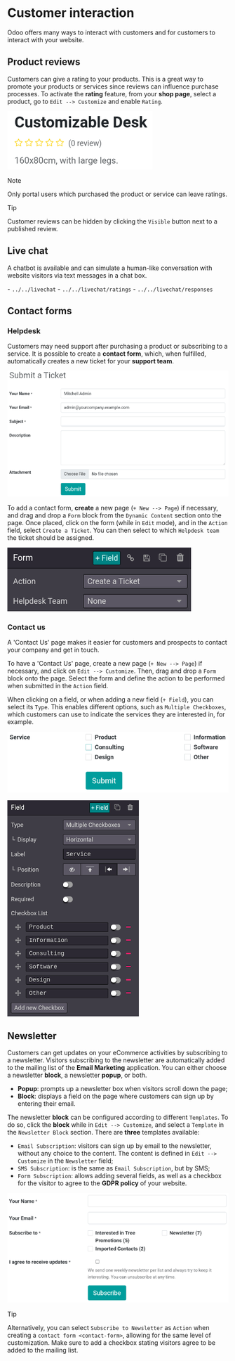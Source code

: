 # Customer interaction

Odoo offers many ways to interact with customers and for customers to
interact with your website.

## Product reviews

Customers can give a rating to your products. This is a great way to
promote your products or services since reviews can influence purchase
processes. To activate the **rating** feature, from your **shop page**,
select a product, go to `Edit --> Customize` and enable `Rating`.

<img src="customer_interaction/interaction-rating.png"
class="align-center" alt="Rating of a product on the product page" />

> [!NOTE]
> Only portal users which purchased the product or service can leave
> ratings.

> [!TIP]
> Customer reviews can be hidden by clicking the `Visible` button next
> to a published review.

## Live chat

A chatbot is available and can simulate a human-like conversation with
website visitors via text messages in a chat box.

<div class="seealso">

\- `../../livechat` - `../../livechat/ratings` -
`../../livechat/responses`

</div>

## Contact forms

### Helpdesk

Customers may need support after purchasing a product or subscribing to
a service. It is possible to create a **contact form**, which, when
fulfilled, automatically creates a new ticket for your **support team**.

<img src="customer_interaction/interaction-form.png"
class="align-center"
alt="Contact form to submit a ticket to the support team" />

To add a contact form, **create** a new page (`+ New --> Page`) if
necessary, and drag and drop a `Form` block from the `Dynamic Content`
section onto the page. Once placed, click on the form (while in `Edit`
mode), and in the `Action` field, select `Create a Ticket`. You can then
select to which `Helpdesk team` the ticket should be assigned.

<img src="customer_interaction/interaction-ticket.png"
class="align-center"
alt="Action field to create a task upon submitting a form" />

### Contact us

A 'Contact Us' page makes it easier for customers and prospects to
contact your company and get in touch.

To have a 'Contact Us' page, create a new page (`+ New --> Page`) if
necessary, and click on `Edit --> Customize`. Then, drag and drop a
`Form` block onto the page. Select the form and define the action to be
performed when submitted in the `Action` field.

When clicking on a field, or when adding a new field (`+ Field`), you
can select its `Type`. This enables different options, such as
`Multiple Checkboxes`, which customers can use to indicate the services
they are interested in, for example.

<img src="customer_interaction/interaction-tags.png"
class="align-center"
alt="Tags to be selected on the &#39;Contact Us&#39; form" />

<img src="customer_interaction/interaction-checkboxes.png"
class="align-center"
alt="&#39;Checkboxes&#39; configuration settings" />

## Newsletter

Customers can get updates on your eCommerce activities by subscribing to
a newsletter. Visitors subscribing to the newsletter are automatically
added to the mailing list of the **Email Marketing** application. You
can either choose a newsletter **block**, a newsletter **popup**, or
both.

- **Popup**: prompts up a newsletter box when visitors scroll down the
  page;
- **Block**: displays a field on the page where customers can sign up by
  entering their email.

The newsletter **block** can be configured according to different
`Templates`. To do so, click the **block** while in
`Edit --> Customize`, and select a `Template` in the `Newsletter Block`
section. There are **three** templates available:

- `Email Subscription`: visitors can sign up by email to the newsletter,
  without any choice to the content. The content is defined in
  `Edit --> Customize` in the `Newsletter` field;
- `SMS Subscription`: is the same as `Email Subscription`, but by SMS;
- `Form Subscription`: allows adding several fields, as well as a
  checkbox for the visitor to agree to the **GDPR policy** of your
  website.

<img src="customer_interaction/interaction-news.png"
class="align-center"
alt="Form subscription configuration and settings" />

> [!TIP]
> Alternatively, you can select `Subscribe to Newsletter` as `Action`
> when creating a `contact form <contact-form>`, allowing for the same
> level of customization. Make sure to add a checkbox stating visitors
> agree to be added to the mailing list.
